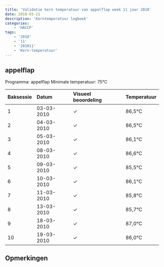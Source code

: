 ```yaml
---
title: 'Validatie kern temperatuur van appelflap week 11 jaar 2010'
date: 2010-03-21
description: 'Kerntemperatuur logboek'
categories:
    - 'HACCP'
tags:
    - '2010'
    - '11'
    - '201011'
    - 'Kern-temperatuur'
---
```


## appelflap

Programma: appelflap
Minimale temperatuur: 75°C

| Baksessie | Datum | Visueel beoordeling | Temperatuur |
|:---|:---|:---|:---|
| 1 | 03-03-2010 | &check; | 86,5°C |
| 2 | 04-03-2010 | &check; | 86,5°C |
| 3 | 05-03-2010 | &check; | 86,1°C |
| 4 | 08-03-2010 | &check; | 86,6°C |
| 5 | 09-03-2010 | &check; | 85,5°C |
| 6 | 10-03-2010 | &check; | 86,1°C |
| 7 | 11-03-2010 | &check; | 85,8°C |
| 8 | 13-03-2010 | &check; | 85,7°C |
| 9 | 18-03-2010 | &check; | 87,0°C |
| 10 | 19-03-2010 | &check; | 86,0°C |

## Opmerkingen


